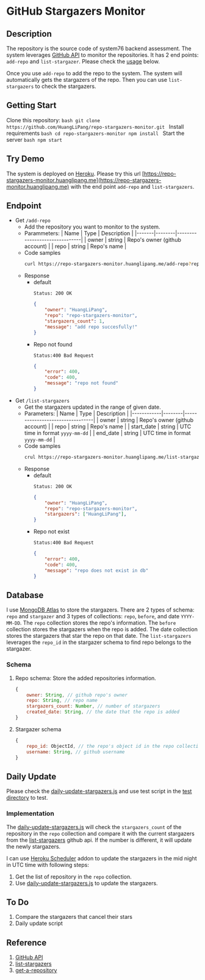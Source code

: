 # GitHub Stargazers Monitor

## Description

The repository is the source code of system76 backend assessment. The system leverages [GitHub API](https://docs.github.com/en/rest) to monitor the repositories. It has 2 end points: `add-repo` and `list-stargazer`. Please check the [usage](#endpoint) below. 

Once you use `add-repo` to add the repo to the system. The system will automatically gets the stargazers of the repo. Then you can use `list-stargazers` to check the stargazers.

## Getting Start
Clone this repository:
    ```bash
    git clone https://github.com/HuangLiPang/repo-stargazers-monitor.git
    ```
Install requirements
    ```bash
    cd repo-stargazers-monitor
    npm install
    ```
Start the server
    ```bash
    npm start
    ```
## Try Demo
The system is deployed on [Heroku](https://www.heroku.com/home). Please try this url [https://repo-stargazers-monitor.huanglipang.me](https://repo-stargazers-monitor.huanglipang.me) with the end point `add-repo` and `list-stargazers`.

## Endpoint

-   Get `/add-repo`
    -   Add the repository you want to monitor to the system.
    -   Parammeters:
        | Name | Type | Description |
        |-------|--------|-------------------------------|
        | owner | string | Repo's owner (github account) |
        | repo | string | Repo's name |
    -   Code samples
        ```bash
        curl https://repo-stargazers-monitor.huanglipang.me/add-repo?repo=repo-stargazers-monitor&owner=HuangLiPang
        ```
    -   Response
        - default 
            ```
            Status: 200 OK
            ```
            ```json
            {
                "owner": "HuangLiPang",
                "repo": "repo-stargazers-monitor",
                "stargazers_count": 1,
                "message": "add repo succesfully!"
            }
            ```
        - Repo not found
            ```
            Status:400 Bad Request
            ```
            ```json
            {
                "error": 400,
                "code": 400,
                "message": "repo not found"
            }
            ```
-   Get `/list-stargazers`
    -   Get the stargazers updated in the range of given date.
    -   Parameters:
        | Name | Type | Description |
        |------------|--------|---------------------------------|
        | owner | string | Repo's owner (github account) |
        | repo | string | Repo's name |
        | start_date | string | UTC time in format `yyyy-mm-dd` |
        | end_date | string | UTC time in format `yyyy-mm-dd` |
    -   Code samples
        ```bash
        crul https://repo-stargazers-monitor.huanglipang.me/list-stargazers?repo=repo-stargazers-monitor&owner=HuangLiPang&start_time=2021-1-25&end_time=2021-1-25
        ```
    -   Response
        - default 
            ```
            Status: 200 OK
            ```
            ```json
            {
                "owner": "HuangLiPang",
                "repo": "repo-stargazers-monitor",
                "stargazers": ["HuangLiPang"],
            }
            ```
        - Repo not exist
            ```
            Status:400 Bad Request
            ```
            ```json
            {
                "error": 400,
                "code": 400,
                "message": "repo does not exist in db"
            }
            ```

## Database

I use [MongoDB Atlas](https://www.mongodb.com/cloud/atlas) to store the stargazers. There are 2 types of schema: `repo` and `stargazer` and 3 types of collections: `repo`, `before`, and date `YYYY-MM-DD`. The `repo` collection stores the repo's information. The `before` collection stores the stargazers when the repo is added. The date collection stores the stargazers that star the repo on that date. The `list-stargazers` leverages the `repo_id` in the stargazer schema to find repo belongs to the stargazer.

### Schema
1. Repo schema: 
    Store the added repositories information.
    ```javascript
    {
        owner: String, // github repo's owner
        repo: String, // repo name
        stargazers_count: Number, // number of stargazers
        created_date: String, // the date that the repo is added
    }
    ```
2. Stargazer schema
    ```javascript
    {
        repo_id: ObjectId, // the repo's object id in the repo collection
        username: String, // github username
    }
    ```
## Daily Update

Please check the [daily-update-stargazers.js](./utils/daily-update-stargazers.js) and use test script in the [test directory](./test) to test.

### Implementation
   
The [daily-update-stargazers.js](./utils/daily-update-stargazers.js) will check the `stargazers_count` of the repository in the `repo` collection and compare it with the current stargazers from the [list-stargazers](https://docs.github.com/en/rest/reference/activity#list-stargazers) github api. If the number is different, it will update the newly stargazers.

I can use [Heroku Scheduler](https://elements.heroku.com/addons/scheduler) addon to update the stargazers in the mid night in UTC time with following steps:
1. Get the list of repository in the `repo` collection.
2. Use [daily-update-stargazers.js](./utils/daily-update-stargazers.js) to update the stargazers.

## To Do
1. Compare the stargazers that cancel their stars
2. Daily update script

## Reference
1. [GitHub API](https://docs.github.com/en/rest)
2. [list-stargazers](https://docs.github.com/en/rest/reference/activity#list-stargazers)
3. [get-a-repository](https://docs.github.com/en/rest/reference/repos#get-a-repository)
